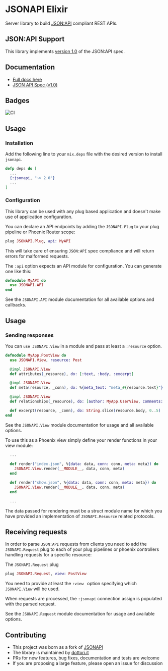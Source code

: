 # JSONAPI Elixir

Server library to build [JSON:API](http://jsonapi.org) compliant REST APIs.

## JSON:API Support

This library implements [version 1.0](https://jsonapi.org/format/1.0/) of the JSON:API spec.

## Documentation

- [Full docs here](https://hexdocs.pm/jsonapi)
- [JSON API Spec (v1.0)](https://jsonapi.org/format/1.0/)

## Badges

![CI](https://github.com/dottori-it/jsonapi/workflows/Continuous%20Integration/badge.svg)

## Usage

### Installation

Add the following line to your `mix.deps` file with the desired version to install `jsonapi`.

```elixir
defp deps do [
  ...
  {:jsonapi, "~> 2.0"}
  ...
]
```

### Configuration

This library can be used with any plug based application and doesn't make use of application configuration.

You can declare an API endpoints by adding the `JSONAPI.Plug` to your plug pipeline or Phoenix Router scope:

```elixir
plug JSONAPI.Plug, api: MyAPI
```

This will take care of ensuring `JSON:API` spec compliance and will return errors for malformed requests.

The `:api` option expects an API module for configuration. You can generate one like this:

```elixir
defmodule MyAPI do
  use JSONAPI.API
end
```

See the `JSONAPI.API` module documentation for all available options and callbacks.

## Usage

### Sending responses

You can `use JSONAPI.View` in a module and pass at least a `:resource` option.

```elixir
defmodule MyApp.PostView do
  use JSONAPI.View, resource: Post

  @impl JSONAPI.View
  def attributes(_resource), do: [:text, :body, :excerpt]

  @impl JSONAPI.View
  def meta(resource, _conn), do: %{meta_text: "meta_#{resource.text}"}

  @impl JSONAPI.View
  def relationships(_resource), do: [author: MyApp.UserView, comments: MyApp.CommentView]

  def excerpt(resource, _conn), do: String.slice(resource.body, 0..5)
end
```

See the `JSONAPI.View` module documentation for usage and all available options.

To use this as a Phoenix view simply define your render functions in your view module:

```elixir
  ...
  
  def render("index.json", %{data: data, conn: conn, meta: meta}) do
    JSONAPI.View.render(__MODULE__, data, conn, meta)
  end

  def render("show.json", %{data: data, conn: conn, meta: meta}) do
    JSONAPI.View.render(__MODULE__, data, conn, meta)
  end

  ...
```

The data passed for rendering must be a struct module name for which you have provided an implementation of `JSONAPI.Resource` related protocols.


## Receiving requests

In order to parse `JSON:API` requests from clients you need to add the `JSONAPI.Request` plug
to each of your plug pipelines or phoenix controllers handling requests for a specific resource:

The `JSONAPI.Request` plug 

```elixir
plug JSONAPI.Request, view: PostView
```

You need to provide at least the `:view ` option specifying which `JSONAPI.View` will be used.

When requests are processed, the `:jsonapi` connection assign is populated with the parsed request.

See the `JSONAPI.Request` module documentation for usage and available options.

## Contributing

- This project was born as a fork of [JSONAPI](https://hexdocs.pm/jsonapi)
- The library is maintained by [dottori.it](http://github.com/dottori-it)
- PRs for new features, bug fixes, documentation and tests are welcome
- If you are proposing a large feature, please open an issue for discussion
